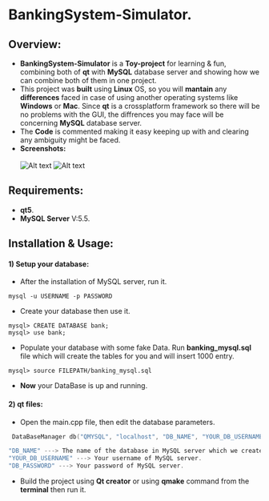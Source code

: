 # BankingSystem-Simulator.
## Overview:
* <b>BankingSystem-Simulator</b> is a <b>Toy-project</b> for learning & fun, combining both of <b>qt</b> with <b>MySQL</b> database server and showing how we can combine both of them in one project.<br/>
* This project was <b>built</b> using <b>Linux</b> OS, so you will <b>mantain</b> any <b>differences</b> faced in case of using another operating systems like <b>Windows</b> or <b>Mac</b>. Since <b>qt</b> is a crossplatform framework so there will be no problems with the GUI, the diffrences you may face will be concerning <b>MySQL</b> database server. 
* The <b>Code</b> is commented making it easy keeping up with and clearing any ambiguity might be faced.
* <b>Screenshots:</b> <br/> <br/>
![Alt text](https://lh3.googleusercontent.com/ot-Pd79vziLrNZJsg0ZKHQXFEXecG4G12xx09y3vXbQ1flE0qUm1iTHZsHOjxz1d_oXIMYsLssG7UpE=w1305-h678)
![Alt text](https://lh4.googleusercontent.com/zIBKfzjX3bcPu9tUfIdnPvqBcWW4ZUq2NFdFmIvEw3a3KJVr-cM0CUTvXDH3kK3C9xqI0gLm-bY0nos=w1305-h678)
## Requirements:
* <b>qt5</b>.
* <b>MySQL Server</b> V:5.5.
## Installation & Usage:
#### 1) Setup your database: 
* After the installation of MySQL server, run it.
```
mysql -u USERNAME -p PASSWORD
```
* Create your database then use it.
```
mysql> CREATE DATABASE bank;
mysql> use bank;
```
* Populate your database with some fake Data. Run <b>banking_mysql.sql</b> file which will create the tables for you and will insert 1000 entry.
```
mysql> source FILEPATH/banking_mysql.sql
```
* <b>Now</b> your DataBase is up and running.
#### 2) qt files:
* Open the main.cpp file, then edit the database parameters.
```c++
 DataBaseManager db("QMYSQL", "localhost", "DB_NAME", "YOUR_DB_USERNAME" ,"DB_PASSWORD" ); // Establishing connection with mysql DB.
```
```c++
"DB_NAME" ---> The name of the database in MySQL server which we created before : "bank".
"YOUR_DB_USERNAME" ---> Your username of MySQL server.
"DB_PASSWORD" ---> Your password of MySQL server.
```
* Build the project using <b>Qt creator</b> or using <b>qmake</b> command from the <b>terminal</b> then run it.
